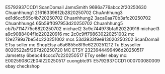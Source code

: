 E5792937CCD1
ScanDomail
JamsSmith 9696a776abcc2f20250630
Chuanhhung1 21616339612b2820250702
ChuAnhhung3 ed1d6cc565c4b720250702
Chuanhhung2 3aca0aa70b3afc20250702
Chuanhhung4 65b59ff097953d20250702
Chuanhhung5 cb7b7114775c6820250702
michael2 3c9c744973bfa920220916
michael3 a9c9088404f1d220220916
mc 2c0c9ff798630220251002
mc 12e2799a7be54c220251002
mcs 53d3933f9e913020250202
ScanDomail
ETsy seller
mc ShopEtsy a6a6855e8f9e6220251212
Tu Etsyseller 8020522a5f297d20250720
MC ETSY 2323944499496d20250517
Jamsetsy 6bebc44cccd7c220250517
ETsy seller
ebay
mc: E0025908C2E04I220250517
cuongbtc91: E5792937CCD1 000700080009
ebay
checkshop



